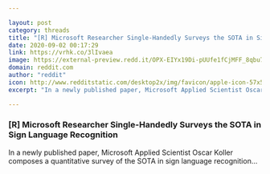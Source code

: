```yaml
---

layout: post
category: threads
title: "[R] Microsoft Researcher Single-Handedly Surveys the SOTA in Sign Language Recognition"
date: 2020-09-02 00:17:29
link: https://vrhk.co/3lIvaea
image: https://external-preview.redd.it/OPX-EIYx19Di-pUUfe1fCjMFF_8qbu7Q8o9azM7GYu4.jpg?width=1199&height=627.748691099&auto=webp&crop=1199:627.748691099,smart&s=84eb673452d87e6743e8977a7f2f7b6e48a90ca9
domain: reddit.com
author: "reddit"
icon: http://www.redditstatic.com/desktop2x/img/favicon/apple-icon-57x57.png
excerpt: "In a newly published paper, Microsoft Applied Scientist Oscar Koller composes a quantitative survey of the SOTA in sign language recognition..."

---
```


### [R] Microsoft Researcher Single-Handedly Surveys the SOTA in Sign Language Recognition

In a newly published paper, Microsoft Applied Scientist Oscar Koller composes a quantitative survey of the SOTA in sign language recognition...